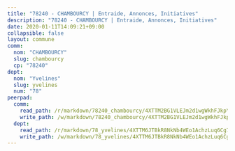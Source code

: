 ```yaml
---
title: "78240 - CHAMBOURCY | Entraide, Annonces, Initiatives"
description: "78240 - CHAMBOURCY | Entraide, Annonces, Initiatives"
date: 2020-01-11T14:09:21+09:00
collapsible: false
layout: commune
comm:
  nom: "CHAMBOURCY"
  slug: chambourcy
  cp: "78240"
dept:
  nom: "Yvelines"
  slug: yvelines
  num: "78"
peerpad:
  comm:
    read_path: /r/markdown/78240_chambourcy/4XTTM2BG1VLEJm2d1wgWkhFJkpYSoDqW66ukZE27qKGXFQpNk
    write_path: /w/markdown/78240_chambourcy/4XTTM2BG1VLEJm2d1wgWkhFJkpYSoDqW66ukZE27qKGXFQpNk-K3TgTjdXwkjXGLNMsdA8bVpC9JPs4f9mq4Vd1m6rhbc21keUeiNRVybdn3NGfdUSuQkU84875fRaHCNXKpLa35qkUAWRADMhiVZwb8oE16bUkcuoifnuKZAYiuJkmuCdt9nkoVzg
  dept:
    read_path: /r/markdown/78_yvelines/4XTTM6JTBkR8NkNb4WEo1AchzLuq6Cg73ydg7w9pErcQZA13p
    write_path: /w/markdown/78_yvelines/4XTTM6JTBkR8NkNb4WEo1AchzLuq6Cg73ydg7w9pErcQZA13p-K3TgUBFRQCPZwoWqJkunXeSjdgbtU3xzUSsui8DBc3rCTw6mbo4gNvfQRdE99JD3AnVW7fzseq687LKfGWCfAPajih5ByiZ3SpFz1r449oWaDnM5BHKZTbYtf6pEhRvzWbcazhrS
---
```


